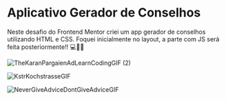 # Aplicativo Gerador de Conselhos 

Neste desafio do Frontend Mentor criei um app gerador de conselhos utilizando HTML e CSS. Foquei inicialmente no layout, a parte com JS será feita posteriormente!! 💻🧑‍💻


![TheKaranPargaienAdLearnCodingGIF (2)](https://github.com/user-attachments/assets/295ea54b-2d9b-4f75-8208-b22e2cf6f0c1)




![KstrKochstrasseGIF](https://github.com/user-attachments/assets/b83cb402-0b93-4c87-898e-5f006d0e8b8f)




![NeverGiveAdviceDontGiveAdviceGIF](https://github.com/user-attachments/assets/5c0871f3-d56f-49db-870b-c35d7fc3affc)







